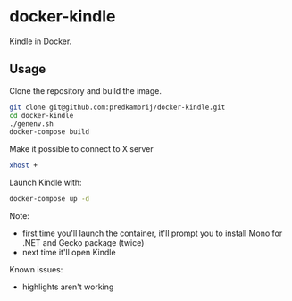 # docker-kindle

Kindle in Docker.

## Usage

Clone the repository and build the image.

```sh
git clone git@github.com:predkambrij/docker-kindle.git
cd docker-kindle
./genenv.sh
docker-compose build
```

Make it possible to connect to X server

```sh
xhost +
```

Launch Kindle with:

```sh
docker-compose up -d
```

Note:

- first time you'll launch the container, it'll prompt you to install Mono for .NET and Gecko package (twice)
- next time it'll open Kindle

Known issues:

- highlights aren't working

